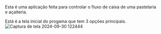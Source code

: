Esta é uma aplicação feita para controlar o fluxo de caixa de uma pastelaria e açaiteria.

Está é a tela inicial do progama que tem 3 opções principais.
![Captura de tela 2024-09-30 122444](https://github.com/user-attachments/assets/96a61542-d31f-40f5-bece-e71b6ff0b7cf)

